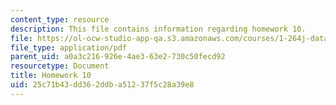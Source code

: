 ```yaml
---
content_type: resource
description: This file contains information regarding homework 10.
file: https://ol-ocw-studio-app-qa.s3.amazonaws.com/courses/1-264j-database-internet-and-systems-integration-technologies-fall-2013/25c71b43dd362ddba51237f5c28a39e8_MIT1_264JF13_HW10.pdf
file_type: application/pdf
parent_uid: a0a3c216-926e-4ae3-63e2-730c50fecd92
resourcetype: Document
title: Homework 10
uid: 25c71b43-dd36-2ddb-a512-37f5c28a39e8
---
```

